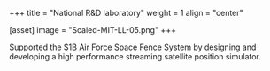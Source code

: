 +++
title = "National R&D laboratory"
weight = 1
align = "center"

[asset]
  image = "Scaled-MIT-LL-05.png"
+++

Supported the $1B Air Force Space Fence System by designing and developing a high performance streaming satellite position simulator. 